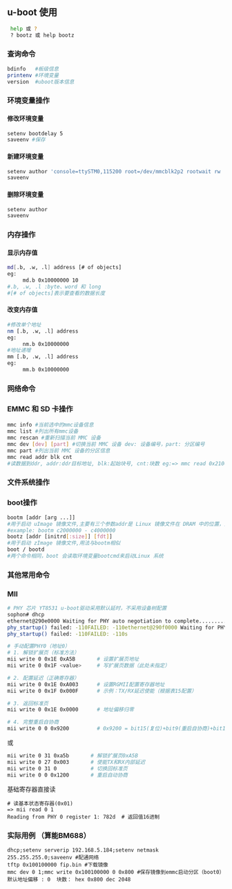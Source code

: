 ##  u-boot  使用

```bash
 help 或 ?   
 ? bootz 或 help bootz 
 ```

###  查询命令
```bash
bdinfo   #板级信息
printenv #环境变量
version  #uboot版本信息
```

### 环境变量操作
#### 修改环境变量
```bash
setenv bootdelay 5
saveenv #保存
```
#### 新建环境变量
```bash
setenv author 'console=ttySTM0,115200 root=/dev/mmcblk2p2 rootwait rw '
saveenv
```
#### 删除环境变量
```bash
setenv author
saveenv
```

###  内存操作
#### 显示内存值
```bash
md[.b, .w, .l] address [# of objects]
eg:
     md.b 0x10000000 10
#.b, .w, .l :byte、word 和 long
#[# of objects]表示要查看的数据长度
```
#### 改变内存值
```bash
#修改单个地址
nm [.b, .w, .l] address
eg:
     nm.b 0x10000000
#地址递增
mm [.b, .w, .l] address
eg:
     mm.b 0x10000000
```


### 网络命令
### EMMC 和 SD 卡操作
#### 
```bash
mmc info #当前选中的mmc设备信息
mmc list #列出所有mmc设备
mmc rescan #重新扫描当前 MMC 设备
mmc dev [dev] [part] #切换当前 MMC 设备 dev: 设备编号，part: 分区编号
mmc part #列出当前 MMC 设备的分区信息
mmc read addr blk cnt  
#读数据到ddr, addr:ddr目标地址, blk:起始块号, cnt:块数 eg:=> mmc read 0x21000000 0x4000 0x100


```

### 文件系统操作



### boot操作
```bash
bootm [addr [arg ...]]
#用于启动 uImage 镜像文件,主要有三个参数addr是 Linux 镜像文件在 DRAM 中的位置，第二个参数就是 initrd 在 DRAM 中的地址，第三个参数，用来指定设备树在 DRAM 中的地址 ；如果不需要 initrd 的话第二个参数就用‘-’来代替
#example: bootm c2000000 - c4000000
bootz [addr [initrd[:size]] [fdt]]
#用于启动 zImage 镜像文件,用法与bootm相似
boot / bootd
#两个命令相同，boot 会读取环境变量bootcmd来启动Linux 系统
```

### 其他常用命令


### MII
```bash
# PHY 芯片 YT8531 u-boot驱动采用默认延时，不采用设备树配置
sophon# dhcp
ethernet@290e0000 Waiting for PHY auto negotiation to complete......... TIMEOUT !
phy_startup() failed: -110FAILED: -110ethernet@290f0000 Waiting for PHY auto negotiation to complete......... TIMEOUT !
phy_startup() failed: -110FAILED: -110s
```
```bash
# 手动配置PHY0（地址0）
# 1. 解锁扩展页（标准方法）
mii write 0 0x1E 0xA5B       # 设置扩展页地址
mii write 0 0x1F <value>     # 写扩展页数据（此处未指定）

# 2. 配置延迟（正确寄存器）
mii write 0 0x1E 0xA003      # 设置RGMII配置寄存器地址
mii write 0 0x1F 0x000F      # 示例：TX/RX延迟使能（根据表15配置）

# 3. 返回标准页
mii write 0 0x1E 0x0000      # 地址偏移归零

# 4. 完整重启自协商
mii write 0 0 0x9200         # 0x9200 = bit15(复位)+bit9(重启自协商)+bit12(使能)
```
或 
```bash
mii write 0 31 0xa5b       # 解锁扩展页0xA5B
mii write 0 27 0x003       # 使能TX和RX内部延迟
mii write 0 31 0           # 切换回标准页
mii write 0 0 0x1200       # 重启自动协商
```
基础寄存器直接读
```
# 读基本状态寄存器(0x01)
=> mii read 0 1
Reading from PHY 0 register 1: 782d  # 返回值16进制
```


### 实际用例 （算能BM688）
```
dhcp;setenv serverip 192.168.5.184;setenv netmask 255.255.255.0;saveenv #配通网络
tftp 0x100100000 fip.bin #下载镜像
mmc dev 0 1;mmc write 0x100100000 0 0x800 #保存镜像到emmc启动分区（boot0） 默认地址偏移 : 0  块数： hex 0x800 dec 2048
```




